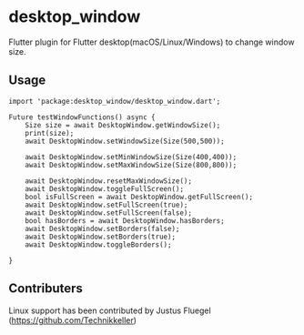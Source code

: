 # desktop_window

Flutter plugin for Flutter desktop(macOS/Linux/Windows) to change window size.


## Usage
```
import 'package:desktop_window/desktop_window.dart';

Future testWindowFunctions() async {
    Size size = await DesktopWindow.getWindowSize();
    print(size);
    await DesktopWindow.setWindowSize(Size(500,500));

    await DesktopWindow.setMinWindowSize(Size(400,400));
    await DesktopWindow.setMaxWindowSize(Size(800,800));

    await DesktopWindow.resetMaxWindowSize();
    await DesktopWindow.toggleFullScreen();
    bool isFullScreen = await DesktopWindow.getFullScreen();
    await DesktopWindow.setFullScreen(true);
    await DesktopWindow.setFullScreen(false);
    bool hasBorders = await DesktopWindow.hasBorders;
    await DesktopWindow.setBorders(false);
    await DesktopWindow.setBorders(true);
    await DesktopWindow.toggleBorders();

}
```


## Contributers

Linux support has been contributed by Justus Fluegel (https://github.com/Technikkeller)


